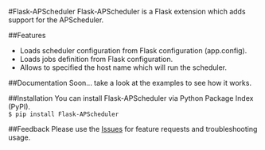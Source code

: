 #Flask-APScheduler
Flask-APScheduler is a Flask extension which adds support for the APScheduler.

##Features
- Loads scheduler configuration from Flask configuration (app.config).
- Loads jobs definition from Flask configuration.
- Allows to specified the host name which will run the scheduler.

##Documentation
Soon... take a look at the examples to see how it works.

##Installation
You can install Flask-APScheduler via Python Package Index (PyPI).  
`$ pip install Flask-APScheduler`

##Feedback
Please use the [Issues](https://github.com/viniciuschiele/flask-apscheduler/issues) for feature requests and troubleshooting usage.
